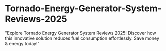 # Tornado-Energy-Generator-System-Reviews-2025
"Explore Tornado Energy Generator System Reviews 2025! Discover how this innovative solution reduces fuel consumption effortlessly. Save money &amp; energy today!"
